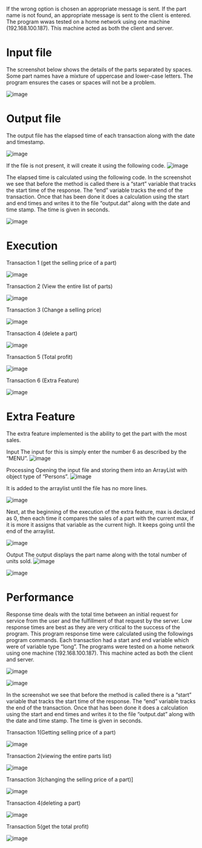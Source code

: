 If the wrong option is chosen an appropriate message is sent. If the part name is not found, an appropriate message is sent to the client is entered. The program wwas tested on a home network using one machine (192.168.100.187). This machine acted as both the client and server.

**Input file**
=

The screenshot below shows the details of the parts separated by spaces. Some part names have a mixture of uppercase and lower-case letters. The program ensures the cases or spaces will not be a problem. 
 
![image](https://user-images.githubusercontent.com/12537673/119756148-20743280-be71-11eb-9648-60b523bbeb29.png)


**Output file**
=

The output file has the elapsed time of each transaction along with the date and timestamp.

![image](https://user-images.githubusercontent.com/12537673/119756243-47326900-be71-11eb-972c-2a06a54db428.png)

If the file is not present, it will create it using the following code.
![image](https://user-images.githubusercontent.com/12537673/119756261-4dc0e080-be71-11eb-8bcd-c89195720604.png)

The elapsed time is calculated using the following code. In the screenshot we see that before the method is called there is a “start” variable that tracks the start time of the response. The “end” variable tracks the end of the transaction. Once that has been done it does a calculation using the start and end times and writes it to the file “output.dat” along with the date and time stamp. The time is given in seconds.

![image](https://user-images.githubusercontent.com/12537673/119756294-56b1b200-be71-11eb-8123-847d0e0b2921.png)

Execution
==

Transaction 1 (get the selling price of a part)

![image](https://user-images.githubusercontent.com/12537673/119756374-75b04400-be71-11eb-99d5-438305572a8b.png)

Transaction 2 (View the entire list of parts)

![image](https://user-images.githubusercontent.com/12537673/119756393-7d6fe880-be71-11eb-9bc0-f134defff292.png)

Transaction 3 (Change a selling price)

![image](https://user-images.githubusercontent.com/12537673/119756417-852f8d00-be71-11eb-9ee4-de54672c2bdb.png)


Transaction 4 (delete a part)

![image](https://user-images.githubusercontent.com/12537673/119756434-8bbe0480-be71-11eb-8df5-d2f5c8affe7f.png)

Transaction 5 (Total profit)

![image](https://user-images.githubusercontent.com/12537673/119756463-95e00300-be71-11eb-82ba-5d67813ed14f.png)

Transaction 6 (Extra Feature)

![image](https://user-images.githubusercontent.com/12537673/119756481-9d071100-be71-11eb-9947-3a9ddf725399.png)

**Extra Feature**
=

The extra feature implemented is the ability to get the part with the most sales.

Input
The input for this is simply enter the number 6 as described by the “MENU”.
![image](https://user-images.githubusercontent.com/12537673/119756529-aabc9680-be71-11eb-9489-26dbd2513503.png)

Processing
Opening the input file and storing them into an ArrayList with object type of “Persons”.
![image](https://user-images.githubusercontent.com/12537673/119756553-b14b0e00-be71-11eb-8f5d-c6da4edaf715.png)

It is added to the arraylist until the file has no more lines.

![image](https://user-images.githubusercontent.com/12537673/119756581-b9a34900-be71-11eb-89f1-da687c5d023f.png)

Next, at the beginning of the execution of the extra feature, max is declared as 0, then each time it compares the sales of a part with the current max, if it is more it assigns that variable as the current high. It keeps going until the end of the arraylist.

![image](https://user-images.githubusercontent.com/12537673/119756605-bf992a00-be71-11eb-9e9f-9f23d30f049c.png)

Output
The output displays the part name along with the total number of units sold.
![image](https://user-images.githubusercontent.com/12537673/119756619-c758ce80-be71-11eb-9aad-f92517d26416.png)

![image](https://user-images.githubusercontent.com/12537673/119756633-cc1d8280-be71-11eb-9921-22e42e74e573.png)

Performance
==

Response time deals with the total time between an initial request for service from the user and the fulfillment of that request by the server. Low response times are best as they are very critical to the success of the program. This program response time were calculated using the followings program commands. Each transaction had a start and end variable which were of variable type “long”. The programs were tested on a home network using one machine (192.168.100.187). This machine acted as both the client and server.

![image](https://user-images.githubusercontent.com/12537673/119757786-777b0700-be73-11eb-962c-3d6db36efe59.png)


![image](https://user-images.githubusercontent.com/12537673/119757790-7a75f780-be73-11eb-9617-666b6205538f.png)


In the screenshot we see that before the method is called there is a “start” variable that tracks the start time of the response. The “end” variable tracks the end of the transaction. Once that has been done it does a calculation using the start and end times and writes it to the file “output.dat” along with the date and time stamp. The time is given in seconds.

Transaction 1(Getting selling price of a part)
 
![image](https://user-images.githubusercontent.com/12537673/119757827-8a8dd700-be73-11eb-869e-a3ee35a6797e.png)

Transaction 2(viewing the entire parts list)

![image](https://user-images.githubusercontent.com/12537673/119757846-9083b800-be73-11eb-964d-566d1218ece9.png)

Transaction 3(changing the selling price of a part)]

![image](https://user-images.githubusercontent.com/12537673/119757865-97aac600-be73-11eb-9893-76994e6184d8.png)

Transaction 4(deleting a part)

![image](https://user-images.githubusercontent.com/12537673/119757882-9f6a6a80-be73-11eb-9de8-5e1f37b9e502.png)

Transaction 5(get the total profit)

![image](https://user-images.githubusercontent.com/12537673/119757908-a6917880-be73-11eb-98d2-d1a86787da77.png)










